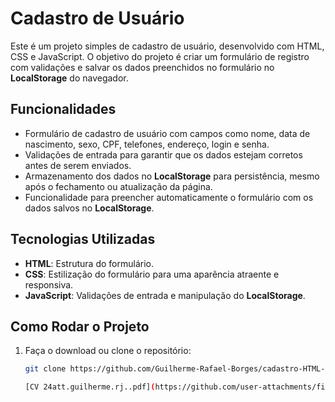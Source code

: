 # Cadastro de Usuário

Este é um projeto simples de cadastro de usuário, desenvolvido com HTML, CSS e JavaScript. O objetivo do projeto é criar um formulário de registro com validações e salvar os dados preenchidos no formulário no **LocalStorage** do navegador.

## Funcionalidades

- Formulário de cadastro de usuário com campos como nome, data de nascimento, sexo, CPF, telefones, endereço, login e senha.
- Validações de entrada para garantir que os dados estejam corretos antes de serem enviados.
- Armazenamento dos dados no **LocalStorage** para persistência, mesmo após o fechamento ou atualização da página.
- Funcionalidade para preencher automaticamente o formulário com os dados salvos no **LocalStorage**.

## Tecnologias Utilizadas

- **HTML**: Estrutura do formulário.
- **CSS**: Estilização do formulário para uma aparência atraente e responsiva.
- **JavaScript**: Validações de entrada e manipulação do **LocalStorage**.

## Como Rodar o Projeto


1. Faça o download ou clone o repositório:
   ```bash
   git clone https://github.com/Guilherme-Rafael-Borges/cadastro-HTML-CSS-JS.git

   [CV 24att.guilherme.rj..pdf](https://github.com/user-attachments/files/19925807/CV.24att.guilherme.rj.pdf)
